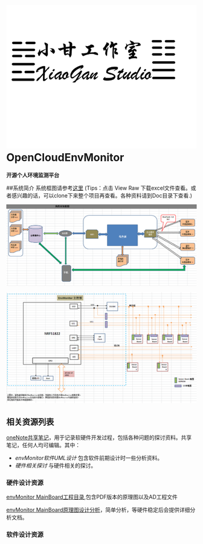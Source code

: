 ![小甘工作室](./Doc/Logo.png)
OpenCloudEnvMonitor
===================

**开源个人环境监测平台**

##系统简介
  系统框图请参考[这里](https://github.com/xiaogan-Studio/OpenCloudEnvMonitor/blob/master/Doc/design/%E7%B3%BB%E7%BB%9F%E6%A1%86%E5%9B%BE.xlsx)
  (Tips：点击 View Raw 下载excel文件查看。或者感兴趣的话，可以clone下来整个项目再查看。各种资料请到Doc目录下查看.)
  
  ![简易系统框图](./Doc/design/res/简易系统框图.png)       
  
  
  ![蓝牙采集模块简易框图](./Doc/design/res/EnvMonitor简易框图.png)
  


## 相关资源列表
[oneNote共享笔记](https://onedrive.live.com/edit.aspx/Knowledge/OpenCloudEnvMonitor?cid=be5c272d3ffda8af&id=documents?&)，用于记录软硬件开发过程，包括各种问题的探讨资料。共享笔记，任何人均可编辑。其中：
- *envMonitor软件UML设计* 包含软件前期设计时一些分析资料。
- *硬件相关探讨* 与硬件相关的探讨。

### 硬件设计资源
[envMonitor MainBoard工程目录](./Doc/hardware/原理图),包含PDF版本的原理图以及AD工程文件

[envMonitor MainBoard原理图设计分析](./Doc/design/EnvMonitor原理图分析.docx)，简单分析，等硬件稳定后会提供详细分析文档。


### 软件设计资源
